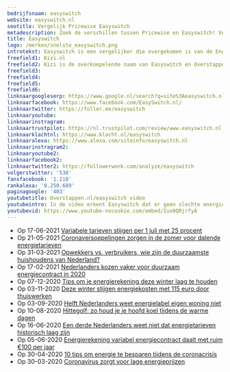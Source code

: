 ```yaml
---
bedrijfsnaam: easyswitch  
website: easyswitch.nl   
seotitle: Vergelijk Pricewise Easyswitch  
metadescription: Zoek de verschillen tussen Pricewise en Easyswitch! Vergelijk de vergelijkers ;-)     
title: Easyswitch  
logo: /merken/snelste_easyswitch.png  
introtekst: Easyswitch is een vergelijker die overgekomen is van de Engelse markt. Het in Amsterdam gevestigde bedrijf is in 2009 door drie vrienden opgezet. Inmiddels werken er 38 medewerkers. Easyswitch biedt een laagsteprijs garantie en een switchgarantie. De focus ligt vooral op het vergelijken van energie, maar ook voor het vergelijken van auto- en zorgverzekeringen en internet & tv kun je bij Easyswitch terecht. Easyswitch krijgt van elke leverancier dezelfde vergoeding, en spreekt daarmee geen voorkeur voor bepaalde energieleveranciers uit. De partij vergelijkt 63 energieleveranciers.  
freefield1: Kizi.nl  
freefield2: Kizi is de overkoepelende naam van Easyswitch en Overstappen.nl.  
freefield3:   
freefield4:   
freefield5:   
freefield6:   
linknaargoogleserp: https://www.google.nl/search?q=site%3Aeasyswitch.nl  
linknaarfacebook: https://www.facebook.com/EasySwitch.nl/  
linknaartwitter: https://foller.me/easyswitch  
linknaaryoutube:   
linknaarinstragram:   
linknaartrustpilot: https://nl.trustpilot.com/review/www.easyswitch.nl  
linknaarklachtnl: https://www.klacht.nl/easyswitch  
linknaaralexa: https://www.alexa.com/siteinfo/easyswitch.nl  
linknaarinstragram2:   
linknaaryoutube2:   
linknaarfacebook2:   
linknaartwitter2: https://followerwonk.com/analyze/easyswitch  
volgerstwitter: '538'  
fansfacebook: '1.218'  
rankalexa: '8.250.689'  
paginagoogle: '403'  
youtubetitle: Overstappen.nl/easyswitch video  
youtubeintro: In de video erkent Easyswitch dat er geen slechte energieleveranciers meer zijn. Je kies gewoon de goedkoopste of duurzaamste. Lijkt mij een duidelijk verhaal.  
youtubevid: https://www.youtube-nocookie.com/embed/Iux0QRjrfyA  
---
```


 


- Op 17-06-2021 [Variabele tarieven stijgen per 1 juli met 25 procent](https://www.easyswitch.nl/nieuws/variabele-tarieven-stijgen-per-1-juli-met-25-procent/)
- Op 21-05-2021 [Coronaversoepelingen zorgen in de zomer voor dalende energietarieven](https://www.easyswitch.nl/nieuws/coronaversoepelingen-zorgen-in-de-zomer-voor-dalende-energietarieven/)
- Op 31-03-2021 [Opwekkers vs. verbruikers, wie zijn de duurzaamste huishoudens van Nederland?](https://www.easyswitch.nl/nieuws/opwekkers-vs-verbruikers-wie-zijn-de-duurzaamste-huishoudens-van-nederland/)
- Op 17-02-2021 [Nederlanders kozen vaker voor duurzaam energiecontract in 2020](https://www.easyswitch.nl/nieuws/nederland-koos-vaker-voor-duurzaam-energiecontract-in-2020/)
- Op 07-12-2020 [Tips om je energierekening deze winter laag te houden](https://www.easyswitch.nl/nieuws/acht-tips-om-je-energierekening-deze-winter-laag-te-houden/)
- Op 03-11-2020 [Deze winter stijgen energiekosten met 115 euro door thuiswerken](https://www.easyswitch.nl/nieuws/deze-winter-stijgen-energiekosten-met-115-euro-door-thuiswerken/)
- Op 03-09-2020 [Helft Nederlanders weet energielabel eigen woning niet](https://www.easyswitch.nl/nieuws/helft-nederlanders-weet-energielabel-eigen-woning-niet/)
- Op 10-08-2020 [Hittegolf: zo houd je je hoofd koel tijdens de warme dagen](https://www.easyswitch.nl/nieuws/zo-houd-je-je-hoofd-koel-tijdens-de-warme-dagen/)
- Op 16-06-2020 [Een derde Nederlanders weet niet dat energietarieven historisch laag zijn](https://www.easyswitch.nl/nieuws/een-derde-nederlanders-weet-niet-dat-energietarieven-historisch-laag-zijn/)
- Op 05-06-2020 [Energierekening variabel energiecontract daalt met ruim €100 per jaar](https://www.easyswitch.nl/nieuws/energierekening-variabel-energiecontract-daalt-met-ruim-100-euro-per-jaar/)
- Op 30-04-2020 [10 tips om energie te besparen tijdens de coronacrisis](https://www.easyswitch.nl/nieuws/10-tips-om-energie-te-besparen-tijdens-de-coronacrisis/)
- Op 30-03-2020 [Coronavirus zorgt voor lage energieprijzen](https://www.easyswitch.nl/nieuws/coronavirus-zorgt-voor-lage-energieprijzen/)
